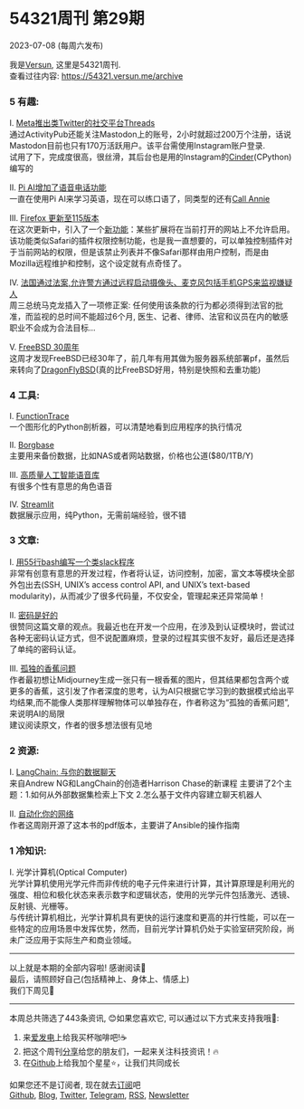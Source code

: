 # 54321周刊 第29期
2023-07-08 (每周六发布)

我是[Versun](https://notes.versun.me), 这里是54321周刊. \
查看过往内容: https://54321.versun.me/archive

### 5 有趣:
I. [Meta推出类Twitter的社交平台Threads](https://www.threads.net/)\
	通过ActivityPub还能关注Mastodon上的账号，2小时就超过200万个注册，话说Mastodon目前也只有170万活跃用户。该平台需使用Instagram账户登录.\
	试用了下，完成度很高，很丝滑，其后台也是用的Instagram的[Cinder](https://trycinder.com/)(CPython)编写的

II. [Pi AI增加了语音电话功能](https://apps.apple.com/us/app/pi-your-personal-ai/id6445815935)\
	一直在使用Pi AI来学习英语，现在可以练口语了，同类型的还有[Call Annie](https://apps.apple.com/app/6447928709)

III. [Firefox 更新至115版本](https://www.mozilla.org/en-US/firefox/115.0/releasenotes/)\
	在这次更新中，引入了一个[新功能](https://support.mozilla.org/en-US/kb/quarantined-domains)：某些扩展将在当前打开的网站上不允许启用。该功能类似Safari的插件权限控制功能，也是我一直想要的，可以单独控制插件对于当前网站的权限，但是该禁止列表并不像Safari那样由用户控制，而是由Mozilla远程维护和控制，这个设定就有点奇怪了。

IV. [法国通过法案,允许警方通过远程启动摄像头、麦克风包括手机GPS来监视嫌疑人](https://gazettengr.com/france-passes-bill-to-allow-police-remotely-activate-phone-camera-microphone-spy-on-people/)\
	周三总统马克龙插入了一项修正案: 任何使用该条款的行为都必须得到法官的批准，而监视的总时间不能超过6个月, 医生、记者、律师、法官和议员在内的敏感职业不会成为合法目标...

V. [FreeBSD 30周年](https://freebsdfoundation.org/blog/freebsd-day-celebrating-30-years-of-freebsd/)\
	这周才发现FreeBSD已经30年了，前几年有用其做为服务器系统部署pf，虽然后来转向了[DragonFlyBSD](https://www.dragonflybsd.org/)(真的比FreeBSD好用，特别是快照和去重功能)

### 4 工具:
I. [FunctionTrace](https://functiontrace.com/)\
	一个图形化的Python剖析器，可以清楚地看到应用程序的执行情况

II. [Borgbase](https://www.borgbase.com/)\
	主要用来备份数据，比如NAS或者网站数据，价格也公道($80/1TB/Y)

III. [高质量人工智能语音库](https://beta.elevenlabs.io/voice-library)\
	有很多个性有意思的角色语音

IV. [Streamlit](https://streamlit.io/)\
	数据展示应用，纯Python，无需前端经验，很不错

### 3 文章:
I. [用55行bash编写一个类slack程序](https://the-dam.org/docs/explanations/suc.html)\
	非常有创意有意思的开发过程，作者将认证，访问控制，加密，富文本等模块全部外包出去(SSH, UNIX’s access control API, and UNIX’s text-based modularity)，从而减少了很多代码量，不仅安全，管理起来还异常简单！
	
II. [密码是好的](https://herman.bearblog.dev/passwords-are-fine/)\
	很赞同这篇文章的观点。我最近也在开发一个应用，在涉及到认证模块时，尝试过各种无密码认证方式，但不说配置麻烦，登录的过程其实很不友好，最后还是选择了单纯的密码认证。

III. [孤独的香蕉问题](https://www.digital-science.com/tldr/article/the-lone-banana-problem-or-the-new-programming-speaking-ai/)\
	作者最初想让Midjourney生成一张只有一根香蕉的图片，但其结果都包含两个或更多的香蕉，这引发了作者深度的思考，认为AI只根据它学习到的数据模式给出平均结果,而不能像人类那样理解物体可以单独存在，作者称这为“孤独的香蕉问题”,来说明AI的局限\
	建议阅读原文，作者的很多想法很有见地

### 2 资源:
I. [LangChain: 与你的数据聊天](https://www.deeplearning.ai/short-courses/langchain-chat-with-your-data/)\
	来自Andrew NG和LangChain的创造者Harrison Chase的新课程
	主要讲了2个主题：1.如何从外部数据集检索上下文  2.怎么基于文件内容建立聊天机器人

II. [自动化你的网络](https://github.com/automateyournetwork/automate_your_network)\
	作者这周刚开源了这本书的pdf版本，主要讲了Ansible的操作指南

### 1 冷知识:
I. 光学计算机(Optical Computer)\
	光学计算机使用光学元件而非传统的电子元件来进行计算，其计算原理是利用光的强度、相位和极化状态来表示数字和逻辑状态，使用的光学元件包括激光、透镜、反射镜、光栅等。\
	与传统计算机相比，光学计算机具有更快的运行速度和更高的并行性能，可以在一些特定的应用场景中发挥优势，然而，目前光学计算机仍处于实验室研究阶段，尚未广泛应用于实际生产和商业领域。

---
以上就是本期的全部内容啦! 感谢阅读🥰\
最后，请照顾好自己(包括精神上、身体上、情感上)\
我们下周见👋

---
本周总共筛选了443条资讯, 😊如果您喜欢它, 可以通过以下方式来支持我哦🎉: 
1. 来[爱发电](https://afdian.net/a/versun)上给我买杯咖啡吧!☕ 
2. 把这个周刊[分享](https://54321.versun.me)给您的朋友们，一起来关注科技资讯！🔥 
3. 在[Github](https://github.com/versun/54321-Weekly)上给我加个星星⭐，让我们共同成长 

如果您还不是订阅者, 现在就去[订阅](https://54321.versun.me)吧\
[Github](https://github.com/versun/54321-Weekly), [Blog](https://notes.versun.me/), [Twitter](https://twitter.com/VersunPan), [Telegram](https://t.me/+0hAhZfrPJGo1YmI9), [RSS](https://54321.versun.me/feed), [Newsletter](https://54321.versun.me/)
